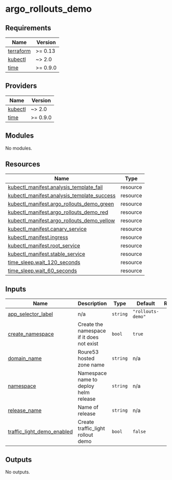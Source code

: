 # argo_rollouts_demo

<!-- BEGIN_TF_DOCS -->
## Requirements

| Name | Version |
|------|---------|
| <a name="requirement_terraform"></a> [terraform](#requirement\_terraform) | >= 0.13 |
| <a name="requirement_kubectl"></a> [kubectl](#requirement\_kubectl) | ~> 2.0 |
| <a name="requirement_time"></a> [time](#requirement\_time) | >= 0.9.0 |

## Providers

| Name | Version |
|------|---------|
| <a name="provider_kubectl"></a> [kubectl](#provider\_kubectl) | ~> 2.0 |
| <a name="provider_time"></a> [time](#provider\_time) | >= 0.9.0 |

## Modules

No modules.

## Resources

| Name | Type |
|------|------|
| [kubectl_manifest.analysis_template_fail](https://registry.terraform.io/providers/alekc/kubectl/latest/docs/resources/manifest) | resource |
| [kubectl_manifest.analysis_template_success](https://registry.terraform.io/providers/alekc/kubectl/latest/docs/resources/manifest) | resource |
| [kubectl_manifest.argo_rollouts_demo_green](https://registry.terraform.io/providers/alekc/kubectl/latest/docs/resources/manifest) | resource |
| [kubectl_manifest.argo_rollouts_demo_red](https://registry.terraform.io/providers/alekc/kubectl/latest/docs/resources/manifest) | resource |
| [kubectl_manifest.argo_rollouts_demo_yellow](https://registry.terraform.io/providers/alekc/kubectl/latest/docs/resources/manifest) | resource |
| [kubectl_manifest.canary_service](https://registry.terraform.io/providers/alekc/kubectl/latest/docs/resources/manifest) | resource |
| [kubectl_manifest.ingress](https://registry.terraform.io/providers/alekc/kubectl/latest/docs/resources/manifest) | resource |
| [kubectl_manifest.root_service](https://registry.terraform.io/providers/alekc/kubectl/latest/docs/resources/manifest) | resource |
| [kubectl_manifest.stable_service](https://registry.terraform.io/providers/alekc/kubectl/latest/docs/resources/manifest) | resource |
| [time_sleep.wait_120_seconds](https://registry.terraform.io/providers/hashicorp/time/latest/docs/resources/sleep) | resource |
| [time_sleep.wait_60_seconds](https://registry.terraform.io/providers/hashicorp/time/latest/docs/resources/sleep) | resource |

## Inputs

| Name | Description | Type | Default | Required |
|------|-------------|------|---------|:--------:|
| <a name="input_app_selector_label"></a> [app\_selector\_label](#input\_app\_selector\_label) | n/a | `string` | `"rollouts-demo"` | no |
| <a name="input_create_namespace"></a> [create\_namespace](#input\_create\_namespace) | Create the namespace if it does not exist | `bool` | `true` | no |
| <a name="input_domain_name"></a> [domain\_name](#input\_domain\_name) | Roure53 hosted zone name | `string` | n/a | yes |
| <a name="input_namespace"></a> [namespace](#input\_namespace) | Namespace name to deploy helm release | `string` | n/a | yes |
| <a name="input_release_name"></a> [release\_name](#input\_release\_name) | Name of release | `string` | n/a | yes |
| <a name="input_traffic_light_demo_enabled"></a> [traffic\_light\_demo\_enabled](#input\_traffic\_light\_demo\_enabled) | Create traffic\_light rollout demo | `bool` | `false` | no |

## Outputs

No outputs.
<!-- END_TF_DOCS -->
